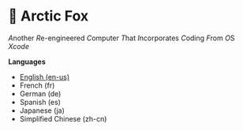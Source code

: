 #  :fox_face: Arctic Fox<br>
*A*nother *R*e-engineered *C*omputer *T*hat *I*ncorporates *C*oding *F*rom *O*S *Xcode*

**Languages**
* [English (en-us)](/README-en.md)
* French (fr)
* German (de)
* Spanish (es)
* Japanese (ja)
* Simplified Chinese (zh-cn)

